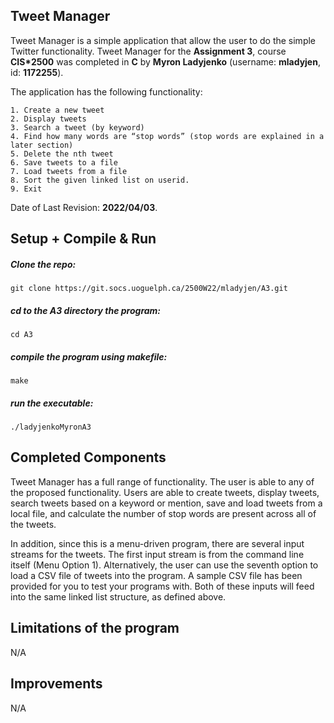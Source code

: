 ## Tweet Manager

Tweet Manager is a simple application that allow the user to do the simple Twitter functionality. Tweet Manager for the 
**Assignment 3**, course **CIS*2500** was completed in **C** by **Myron Ladyjenko** (username: **mladyjen**, id: **1172255**). 

The application has the following functionality: 

    1. Create a new tweet
    2. Display tweets
    3. Search a tweet (by keyword)
    4. Find how many words are “stop words” (stop words are explained in a later section)
    5. Delete the nth tweet
    6. Save tweets to a file
    7. Load tweets from a file
    8. Sort the given linked list on userid.
    9. Exit

Date of Last Revision: **2022/04/03**.    

## Setup + Compile & Run

##### Clone the repo:
    git clone https://git.socs.uoguelph.ca/2500W22/mladyjen/A3.git

##### cd to the A3 directory the program:
    cd A3

##### compile the program using makefile:    
    make

##### run the executable:    
    ./ladyjenkoMyronA3

## Completed Components

Tweet Manager has a full range of functionality. The user is able to any of the proposed functionality. Users are able to create tweets, display tweets, search tweets based on a keyword or mention, save and load tweets from a local file, and calculate the number of stop words are
present across all of the tweets.

In addition, since this is a menu-driven program, there are several input streams for the tweets. The first input
stream is from the command line itself (Menu Option 1). Alternatively, the user can use the seventh option to load a
CSV file of tweets into the program. A sample CSV file has been provided for you to test your programs with. Both
of these inputs will feed into the same linked list structure, as defined above.

## Limitations of the program

N/A

## Improvements

N/A
